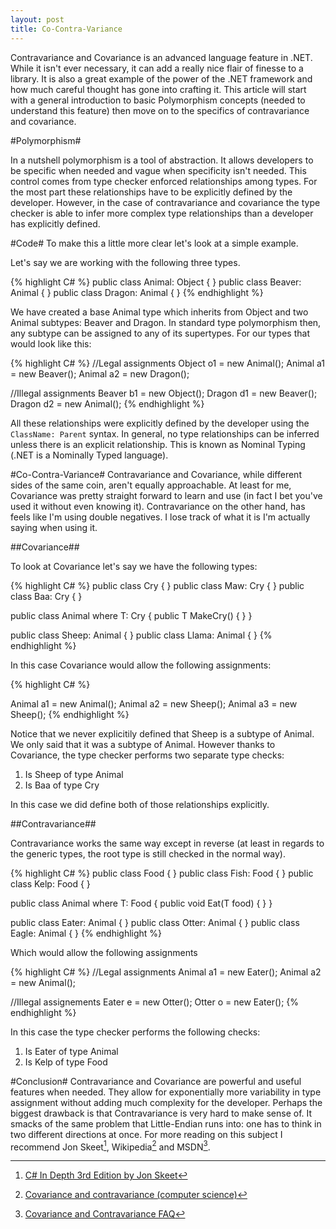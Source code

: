 ```yaml
---
layout: post
title: Co-Contra-Variance
---
```

Contravariance and Covariance is an advanced language feature in .NET. While it isn't ever necessary, it can add a really nice flair of finesse to a library. It is also a great example of the power of the .NET framework and how much careful thought has gone into crafting it. This article will start with a general introduction to basic Polymorphism concepts (needed to understand this feature) then move on to the specifics of contravariance and covariance.

#Polymorphism#

In a nutshell polymorphism is a tool of abstraction. It allows developers to be specific when needed and vague when specificity isn't needed. This control comes from type checker enforced relationships among types. For the most part these relationships have to be explicitly defined by the developer. However, in the case of contravariance and covariance the type checker is able to infer more complex type relationships than a developer has explicitly defined.

#Code#
To make this a little more clear let's look at a simple example.

Let's say we are working with the following three types.

{% highlight C# %}
public class Animal: Object { }
public class Beaver: Animal { }
public class Dragon: Animal { }
{% endhighlight %}

We have created a base Animal type which inherits from Object and two Animal subtypes: Beaver and Dragon. In standard type polymorphism then, any subtype can be assigned to any of its supertypes. For our types that would look like this:

{% highlight C# %}
//Legal assignments
Object o1 = new Animal();
Animal a1 = new Beaver();
Animal a2 = new Dragon();

//Illegal assignments
Beaver b1 = new Object();
Dragon d1 = new Beaver();
Dragon d2 = new Animal();
{% endhighlight %}

All these relationships were explicitly defined by the developer using the `ClassName: Parent` syntax. In general, no type relationships can be inferred unless there is an explicit relationship. This is known as Nominal Typing (.NET is a Nominally Typed language).

#Co-Contra-Variance#
Contravariance and Covariance, while different sides of the same coin, aren't equally approachable. At least for me, Covariance was pretty straight forward to learn and use (in fact I bet you've used it without even knowing it). Contravariance on the other hand, has feels like I'm using double negatives. I lose track of what it is I'm actually saying when using it.

##Covariance##

To look at Covariance let's say we have the following types:

{% highlight C# %}
public class Cry { }
public class Maw: Cry { }
public class Baa: Cry { }

public class Animal<out T> where T: Cry
{
  public T MakeCry() { }
}

public class Sheep: Animal<Baa> { }
public class Llama: Animal<Maw> { }
{% endhighlight %}

In this case Covariance would allow the following assignments:

{% highlight C# %}

Animal<Cry> a1 = new Animal<Baa>();
Animal<Cry> a2 = new Sheep();
Animal<Baa> a3 = new Sheep();
{% endhighlight %}

Notice that we never explicitily defined that Sheep is a subtype of Animal<Cry>. We only said that it was a subtype of Animal<Baa>. However thanks to Covariance, the type checker performs two separate type checks:

1. Is Sheep of type Animal
2. Is Baa of type Cry

In this case we did define both of those relationships explicitly.

##Contravariance##

Contravariance works the same way except in reverse (at least in regards to the generic types, the root type is still checked in the normal way).

{% highlight C# %}
public class Food { }
public class Fish: Food { } 
public class Kelp: Food { }

public class Animal<in T> where T: Food
{
  public void Eat(T food) { }
}

public class Eater: Animal<Food> { }
public class Otter: Animal<Kelp> { }
public class Eagle: Animal<Fish> { }
{% endhighlight %}

Which would allow the following assignments

{% highlight C# %}
//Legal assignments
Animal<Kelp> a1 = new Eater();
Animal<Fish> a2 = new Animal<Food>();

//Illegal assignements
Eater e = new Otter();
Otter o = new Eater();
{% endhighlight %}

In this case the type checker performs the following checks:

1. Is Eater of type Animal
2. Is Kelp of type Food

#Conclusion#
Contravariance and Covariance are powerful and useful features when needed. They allow for exponentially more variability in type assignment without adding much complexity for the developer. Perhaps the biggest drawback is that Contravariance is very hard to make sense of. It smacks of the same problem that Little-Endian runs into: one has to think in two different directions at once. For more reading on this subject I recommend Jon Skeet[^1], Wikipedia[^2] and MSDN[^3].

[^1]:[C# In Depth 3rd Edition by Jon Skeet](http://www.amazon.com/Depth-3rd-Edition-Jon-Skeet/dp/161729134X)
[^2]:[Covariance and contravariance (computer science)](http://en.wikipedia.org/wiki/Covariance_and_contravariance_(computer_science))
[^3]:[Covariance and Contravariance FAQ](http://blogs.msdn.com/b/csharpfaq/archive/2010/02/16/covariance-and-contravariance-faq.aspx)
